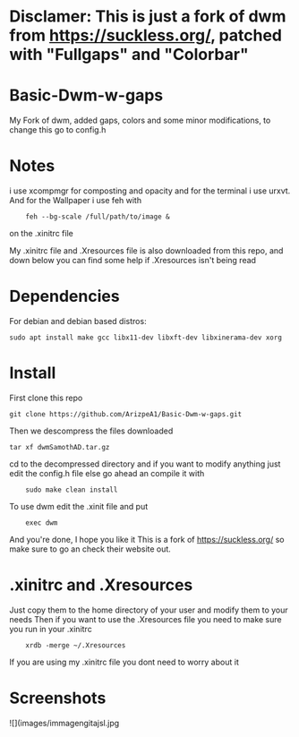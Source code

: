 # Disclamer: This is just a fork of dwm from https://suckless.org/, patched with "Fullgaps" and "Colorbar"
# Basic-Dwm-w-gaps
My Fork of dwm, added gaps, colors and some minor modifications, to change this go to config.h

# Notes

i use xcompmgr for composting and opacity and for the terminal i use urxvt. 
And for the Wallpaper i use feh with

        feh --bg-scale /full/path/to/image &
        
 on the .xinitrc file

My .xinitrc file and .Xresources file is also downloaded from this repo, and down below you can find some help if .Xresources isn't being read


# Dependencies
For debian and debian based distros:

    sudo apt install make gcc libx11-dev libxft-dev libxinerama-dev xorg
    
# Install
First clone this repo
    
    git clone https://github.com/ArizpeA1/Basic-Dwm-w-gaps.git
   
Then we descompress the files downloaded

    tar xf dwmSamothAD.tar.gz 

cd to the decompressed directory and if you want to modify anything just edit the config.h file else go ahead an compile it with
    
        sudo make clean install
        
To use dwm edit the .xinit file and put

        exec dwm
        
And you're done, I hope you like it
This is a fork of https://suckless.org/ so make sure to go an check their website out.

# .xinitrc and .Xresources

Just copy them to the home directory of your user and modify them to your needs
Then if you want to use the .Xresources file you need to make sure you run in your .xinitrc

        xrdb -merge ~/.Xresources
   
If you are using my .xinitrc file you dont need to worry about it

# Screenshots

![](images/immagengitajsl.jpg

